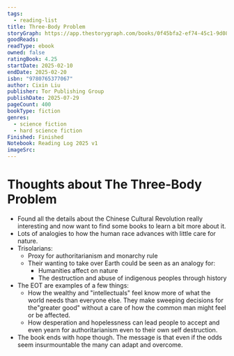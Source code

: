```yaml
---
tags:
  - reading-list
title: Three-Body Problem
storyGraph: https://app.thestorygraph.com/books/0f45bfa2-ef74-45c1-9d08-4bdbc1a14d29
goodReads:
readType: ebook
owned: false
ratingBook: 4.25
startDate: 2025-02-10
endDate: 2025-02-20
isbn: "9780765377067"
author: Cixin Liu
publisher: Tor Publishing Group
publishDate: 2025-07-29
pageCount: 400
bookType: fiction
genres:
  - science fiction
  - hard science fiction
Finished: Finished
Notebook: Reading Log 2025 v1
imageSrc:
---
```


# Thoughts about The Three-Body Problem

- Found all the details about the Chinese Cultural Revolution really interesting and now want to find some books to learn a bit more about it.
- Lots of analogies to how the human race advances with little care for nature.
- Trisolarians:
  - Proxy for authoritarianism and monarchy rule
  - Their wanting to take over Earth could be seen as an analogy for:
    - Humanities affect on nature
    - The destruction and abuse of indigenous peoples through history
- The EOT are examples of a few things:
  - How the wealthy and "intellectuals" feel know more of what the world needs than everyone else. They make sweeping decisions for the"greater good" without a care of how the common man might feel or be affected.
  - How desperation and hopelessness can lead people to accept and even yearn for authoritarianism even to their own self destruction.
- The book ends with hope though. The message is that even if the odds seem insurmountable the many can adapt and overcome.
